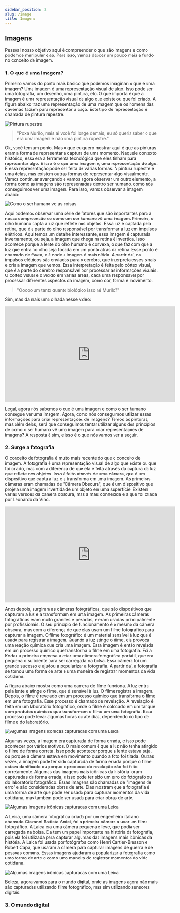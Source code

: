```yaml
---
sidebar_position: 2
slug: /image
title: Imagens
---
```


## Imagens

Pessoal nosso objetivo aqui é compreender o que são imagens e como podemos manipular elas. Para isso, vamos descer um pouco mais a fundo no conceito de imagem.


### 1. O que é uma imagem?

Primeiro vamos do ponto mais básico que podemos imaginar: o que é uma imagem? Uma imagem é uma representação visual de algo. Isso pode ser uma fotografia, um desenho, uma pintura, etc. O que importa é que a imagem é uma representação visual de algo que existe ou que foi criado. A figura abaixo traz uma representação de uma imagem que os homens das cavernas faziam para representar a caça. Este tipo de representação é chamada de pintura rupestre.

<img src="https://cdn.artandobject.com/sites/default/files/styles/gallery_item/public/lascauxii.jpg?itok=YgEs9CVH" alt="Pintura rupestre" margin="auto 0" />

> "Poxa Murilo, mais ai você foi longe demais, eu só queria saber o que era uma imagem e não uma pintura rupestre."

Ok, você tem um ponto. Mas o que eu quero mostrar aqui é que as pinturas eram a forma de representar a captura de uma momento. Naquele contexto histórico, essa era a ferramenta tecnológica que eles tinham para representar algo. E isso é o que uma imagem é, uma representação de algo. E essa representação pode ser feita de várias formas. A pintura rupestre é uma delas, mas existem outras formas de representar algo visualmente. Vamos continuar avançando e vamos agora observar um outro elemento, a forma como as imagens são representadas dentro ser humano, como nós conseguimos ver uma imagem. Para isso, vamos observar a imagem abaixo:

<img src="https://smartclass4kids.com/wp-content/uploads/2020/07/The-Actual-Image-1.png" alt="Como o ser humano ve as coisas" margin="auto 0" />


Aqui podemos observar uma série de fatores que são importantes para a nossa compreensão de como um ser humano vê uma imagem. Primeiro, o olho humano capta a luz que reflete nos objetos. Essa luz é captada pela retina, que é a parte do olho responsável por transformar a luz em impulsos elétricos. Aqui temos um detalhe interessante, essa imagem é capturada inversamente, ou seja, a imagem que chega na retina é invertida. Isso acontece porque a lente do olho humano é convexa, o que faz com que a luz que entra no olho seja focada em um ponto atrás da retina. Esse ponto é chamado de fóvea, e é onde a imagem é mais nítida. A partir daí, os impulsos elétricos são enviados para o cérebro, que interpreta esses sinais e cria a imagem que vemos. Essa interpretação é feita pelo córtex visual, que é a parte do cérebro responsável por processar as informações visuais. O córtex visual é dividido em várias áreas, cada uma responsável por processar diferentes aspectos da imagem, como cor, forma e movimento.

> "Ooooo um tanto quanto biológico isso né Murilo?"

Sim, mas da mais uma olhada nesse vídeo:

<iframe width="560" height="315" src="https://www.youtube.com/embed/TY1giZgddAs?si=bufPoMTL1UJW91oK" title="YouTube video player" frameborder="0" allow="accelerometer; autoplay; clipboard-write; encrypted-media; gyroscope; picture-in-picture; web-share" margin="auto 0" referrerpolicy="strict-origin-when-cross-origin" allowfullscreen></iframe>

Legal, agora nós sabemos o que é uma imagem e como o ser humano consegue ver uma imagem. Agora, como nós conseguimos utilizar essas informações para criar representações de imagens? Temos as pinturas, mas além delas, será que conseguimos tentar utilizar alguns dos princípios de como o ser humano vê uma imagem para criar representações de imagens? A resposta é sim, e isso é o que nós vamos ver a seguir.

### 2. Surge a fotografia

O conceito de fotografia é muito mais recente do que o conceito de imagem. A fotografia é uma representação visual de algo que existe ou que foi criado, mas com a diferença de que ela é feita através da captura da luz que reflete nos objetos. Isso é feito através de uma câmera, que é um dispositivo que capta a luz e a transforma em uma imagem. As primeiras câmeras eram chamadas de "Câmera Obscura", que é um dispositivo que projeta uma imagem invertida de um objeto em uma superfície. Existem várias versões da câmera obscura, mas a mais conhecida é a que foi criada por Leonardo da Vinci. 

<iframe width="560" height="315" src="https://www.youtube.com/embed/JoxGEymA8ro?si=teLrQ1MdzGdK4o6y" title="YouTube video player" frameborder="0" allow="accelerometer; autoplay; clipboard-write; encrypted-media; gyroscope; picture-in-picture; web-share" referrerpolicy="strict-origin-when-cross-origin" allowfullscreen></iframe>

Anos depois, surgiram as câmeras fotográficas, que são dispositivos que capturam a luz e a transformam em uma imagem. As primeiras câmeras fotográficas eram muito grandes e pesadas, e eram usadas principalmente por profissionais. O seu princípio de funcionamento é o mesmo da câmera obscura, mas com a diferença de que elas usam um filme fotográfico para capturar a imagem. O filme fotográfico é um material sensível à luz que é usado para registrar a imagem. Quando a luz atinge o filme, ela provoca uma reação química que cria uma imagem. Essa imagem é então revelada em um processo químico que transforma o filme em uma fotografia. Foi a Kodak a primeira empresa a criar uma câmera fotográfica portátil, que era pequena o suficiente para ser carregada na bolsa. Essa câmera foi um grande sucesso e ajudou a popularizar a fotografia. A partir daí, a fotografia se tornou uma forma de arte e uma maneira de registrar momentos da vida cotidiana.

A figura abaixo mostra como uma camera de filme funciona. A luz entra pela lente e atinge o filme, que é sensível à luz. O filme registra a imagem. Depois, o filme é revelado em um processo químico que transforma o filme em uma fotografia. Esse processo é chamado de revelação. A revelação é feita em um laboratório fotográfico, onde o filme é colocado em um tanque com produtos químicos que transformam o filme em uma fotografia. Esse processo pode levar algumas horas ou até dias, dependendo do tipo de filme e do laboratório.

<img src="https://www.ishootfujifilm.com/uploads/Fujifilm_FILM_Infographic_5-01.png" alt="Algumas imagens icônicas capturadas com uma Leica" margin="auto 0" />


Algumas vezes, a imagem era capturada de forma errada, e isso pode acontecer por vários motivos. O mais comum é que a luz não tenha atingido o filme de forma correta. Isso pode acontecer porque a lente estava suja, ou porque a câmera estava em movimento quando a foto foi tirada. Outras vezes, a imagem pode ter sido capturada de forma errada porque o filme estava danificado ou porque o processo de revelação não foi feito corretamente. Algumas das imagens mais icônicas da história foram capturadas de forma errada, e isso pode ter sido um erro do fotógrafo ou do laboratório fotográfico. Essas imagens são chamadas de "imagens de erro" e são consideradas obras de arte. Elas mostram que a fotografia é uma forma de arte que pode ser usada para capturar momentos da vida cotidiana, mas também pode ser usada para criar obras de arte.

<img src="https://theblackandwhitebox.co.nz/wp-content/uploads/Artboard-2png-1024x1024.png" alt="Algumas imagens icônicas capturadas com uma Leica" margin="auto 0" />

A Leica, uma câmera fotográfica criada por um engenheiro italiano chamado Giovanni Battista Amici, foi a primeira câmera a usar um filme fotográfico. A Laica era uma câmera pequena e leve, que podia ser carregada na bolsa. Ela tem um papel importante na história da fotografia, pois ela foi utilizada para capturar algumas das imagens mais icônicas da história. A Laica foi usada por fotógrafos como Henri Cartier-Bresson e Robert Capa, que usaram a câmera para capturar imagens de guerra e de pessoas comuns. Essas imagens ajudaram a popularizar a fotografia como uma forma de arte e como uma maneira de registrar momentos da vida cotidiana.

<img src="https://images.esquiremag.ph/esquiremagph/images/2020/07/24/iconic-photos-leica-MAIN.jpg" alt="Algumas imagens icônicas capturadas com uma Leica" margin="auto 0" />

Beleza, agora vamos para o mundo digital, onde as imagens agora não mais são capturadas utilizando filme fotográfico, mas sim utilizando sensores digitais.


### 3. O mundo digital

